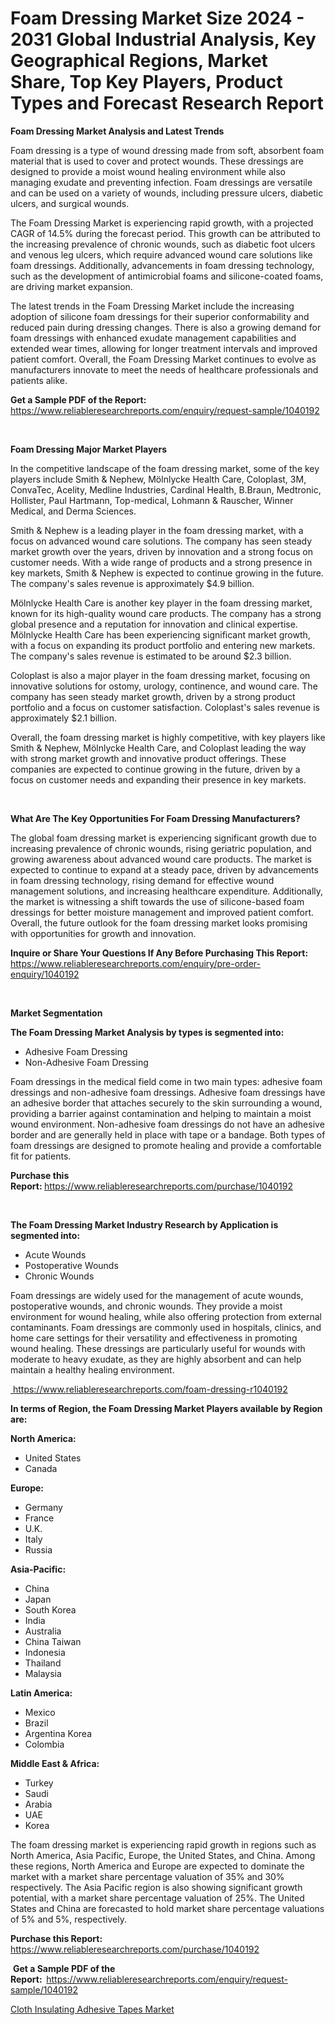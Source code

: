 <p><h1>Foam Dressing Market Size 2024 - 2031 Global Industrial Analysis, Key Geographical Regions, Market Share, Top Key Players, Product Types and Forecast Research Report</h1></p><p><strong>Foam Dressing Market Analysis and Latest Trends</strong></p>
<p><p>Foam dressing is a type of wound dressing made from soft, absorbent foam material that is used to cover and protect wounds. These dressings are designed to provide a moist wound healing environment while also managing exudate and preventing infection. Foam dressings are versatile and can be used on a variety of wounds, including pressure ulcers, diabetic ulcers, and surgical wounds.</p><p>The Foam Dressing Market is experiencing rapid growth, with a projected CAGR of 14.5% during the forecast period. This growth can be attributed to the increasing prevalence of chronic wounds, such as diabetic foot ulcers and venous leg ulcers, which require advanced wound care solutions like foam dressings. Additionally, advancements in foam dressing technology, such as the development of antimicrobial foams and silicone-coated foams, are driving market expansion.</p><p>The latest trends in the Foam Dressing Market include the increasing adoption of silicone foam dressings for their superior conformability and reduced pain during dressing changes. There is also a growing demand for foam dressings with enhanced exudate management capabilities and extended wear times, allowing for longer treatment intervals and improved patient comfort. Overall, the Foam Dressing Market continues to evolve as manufacturers innovate to meet the needs of healthcare professionals and patients alike.</p></p>
<p><strong>Get a Sample PDF of the Report:&nbsp;</strong> <a href="https://www.reliableresearchreports.com/enquiry/request-sample/1040192">https://www.reliableresearchreports.com/enquiry/request-sample/1040192</a></p>
<p>&nbsp;</p>
<p><strong>Foam Dressing Major Market Players</strong></p>
<p><p>In the competitive landscape of the foam dressing market, some of the key players include Smith & Nephew, Mölnlycke Health Care, Coloplast, 3M, ConvaTec, Acelity, Medline Industries, Cardinal Health, B.Braun, Medtronic, Hollister, Paul Hartmann, Top-medical, Lohmann & Rauscher, Winner Medical, and Derma Sciences.</p><p>Smith & Nephew is a leading player in the foam dressing market, with a focus on advanced wound care solutions. The company has seen steady market growth over the years, driven by innovation and a strong focus on customer needs. With a wide range of products and a strong presence in key markets, Smith & Nephew is expected to continue growing in the future. The company's sales revenue is approximately $4.9 billion.</p><p>Mölnlycke Health Care is another key player in the foam dressing market, known for its high-quality wound care products. The company has a strong global presence and a reputation for innovation and clinical expertise. Mölnlycke Health Care has been experiencing significant market growth, with a focus on expanding its product portfolio and entering new markets. The company's sales revenue is estimated to be around $2.3 billion.</p><p>Coloplast is also a major player in the foam dressing market, focusing on innovative solutions for ostomy, urology, continence, and wound care. The company has seen steady market growth, driven by a strong product portfolio and a focus on customer satisfaction. Coloplast's sales revenue is approximately $2.1 billion.</p><p>Overall, the foam dressing market is highly competitive, with key players like Smith & Nephew, Mölnlycke Health Care, and Coloplast leading the way with strong market growth and innovative product offerings. These companies are expected to continue growing in the future, driven by a focus on customer needs and expanding their presence in key markets.</p></p>
<p>&nbsp;</p>
<p><strong>What Are The Key Opportunities For Foam Dressing Manufacturers?</strong></p>
<p><p>The global foam dressing market is experiencing significant growth due to increasing prevalence of chronic wounds, rising geriatric population, and growing awareness about advanced wound care products. The market is expected to continue to expand at a steady pace, driven by advancements in foam dressing technology, rising demand for effective wound management solutions, and increasing healthcare expenditure. Additionally, the market is witnessing a shift towards the use of silicone-based foam dressings for better moisture management and improved patient comfort. Overall, the future outlook for the foam dressing market looks promising with opportunities for growth and innovation.</p></p>
<p><strong>Inquire or Share Your Questions If Any Before Purchasing This Report:</strong> <a href="https://www.reliableresearchreports.com/enquiry/pre-order-enquiry/1040192">https://www.reliableresearchreports.com/enquiry/pre-order-enquiry/1040192</a></p>
<p>&nbsp;</p>
<p><strong>Market Segmentation</strong></p>
<p><strong>The Foam Dressing Market Analysis by types is segmented into:</strong></p>
<p><ul><li>Adhesive Foam Dressing</li><li>Non-Adhesive Foam Dressing</li></ul></p>
<p><p>Foam dressings in the medical field come in two main types: adhesive foam dressings and non-adhesive foam dressings. Adhesive foam dressings have an adhesive border that attaches securely to the skin surrounding a wound, providing a barrier against contamination and helping to maintain a moist wound environment. Non-adhesive foam dressings do not have an adhesive border and are generally held in place with tape or a bandage. Both types of foam dressings are designed to promote healing and provide a comfortable fit for patients.</p></p>
<p><strong>Purchase this Report:&nbsp;</strong><a href="https://www.reliableresearchreports.com/purchase/1040192">https://www.reliableresearchreports.com/purchase/1040192</a></p>
<p>&nbsp;</p>
<p><strong>The Foam Dressing Market Industry Research by Application is segmented into:</strong></p>
<p><ul><li>Acute Wounds</li><li>Postoperative Wounds</li><li>Chronic Wounds</li></ul></p>
<p><p>Foam dressings are widely used for the management of acute wounds, postoperative wounds, and chronic wounds. They provide a moist environment for wound healing, while also offering protection from external contaminants. Foam dressings are commonly used in hospitals, clinics, and home care settings for their versatility and effectiveness in promoting wound healing. These dressings are particularly useful for wounds with moderate to heavy exudate, as they are highly absorbent and can help maintain a healthy healing environment.</p></p>
<p><a href="https://www.reliableresearchreports.com/foam-dressing-r1040192">&nbsp;https://www.reliableresearchreports.com/foam-dressing-r1040192</a></p>
<p><strong>In terms of Region, the Foam Dressing Market Players available by Region are:</strong></p>
<p>
    <p> <strong> North America: </strong>
        <ul>
            <li>United States</li>
            <li>Canada</li>
        </ul>
        </p> 
    <p> <strong> Europe: </strong>
        <ul>
            <li>Germany</li>
            <li>France</li>
            <li>U.K.</li>
            <li>Italy</li>
            <li>Russia</li>
        </ul>
        </p> 
    <p> <strong> Asia-Pacific: </strong>
        <ul>
            <li>China</li>
            <li>Japan</li>
            <li>South Korea</li>
            <li>India</li>
            <li>Australia</li>
            <li>China Taiwan</li>
            <li>Indonesia</li>
            <li>Thailand</li>
            <li>Malaysia</li>
        </ul>
        </p> 
    <p> <strong> Latin America: </strong>
        <ul>
            <li>Mexico</li>
            <li>Brazil</li>
            <li>Argentina Korea</li>
            <li>Colombia</li>
        </ul>
        </p> 
    <p> <strong> Middle East & Africa: </strong>
        <ul>
            <li>Turkey</li>
            <li>Saudi</li>
            <li>Arabia</li>
            <li>UAE</li>
            <li>Korea</li>
        </ul>
    </p>
    </p>
<p><p>The foam dressing market is experiencing rapid growth in regions such as North America, Asia Pacific, Europe, the United States, and China. Among these regions, North America and Europe are expected to dominate the market with a market share percentage valuation of 35% and 30% respectively. The Asia Pacific region is also showing significant growth potential, with a market share percentage valuation of 25%. The United States and China are forecasted to hold market share percentage valuations of 5% and 5%, respectively.</p></p>
<p><strong>Purchase this Report: </strong><a href="https://www.reliableresearchreports.com/purchase/1040192">https://www.reliableresearchreports.com/purchase/1040192</a></p>
<p>&nbsp;<strong>Get a Sample PDF of the Report:&nbsp;&nbsp;</strong><a href="https://www.reliableresearchreports.com/enquiry/request-sample/1040192">https://www.reliableresearchreports.com/enquiry/request-sample/1040192</a></p>
<p><strong></strong></p>
<p><p><a href="https://issuu.com/reportprime-2/docs/cloth-insulating-adhesive-tapes-market-size-2030.p">Cloth Insulating Adhesive Tapes Market</a></p></p>